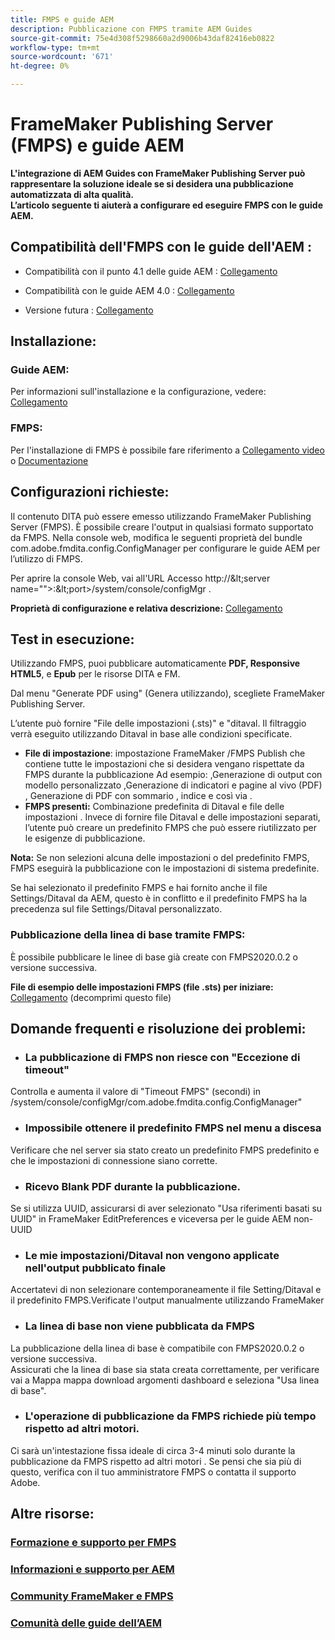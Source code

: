 ```yaml
---
title: FMPS e guide AEM
description: Pubblicazione con FMPS tramite AEM Guides
source-git-commit: 75e4d308f5298660a2d9006b43daf82416eb0822
workflow-type: tm+mt
source-wordcount: '671'
ht-degree: 0%

---
```




# FrameMaker Publishing Server (FMPS) e guide AEM

**L&#39;integrazione di AEM Guides con FrameMaker Publishing Server può rappresentare la soluzione ideale se si desidera una pubblicazione automatizzata di alta qualità.\
L’articolo seguente ti aiuterà a configurare ed eseguire FMPS con le guide AEM.**

## Compatibilità dell&#39;FMPS con le guide dell&#39;AEM :

- Compatibilità con il punto 4.1 delle guide AEM : [Collegamento](https://experienceleague.adobe.com/docs/experience-manager-guides-learn/tutorials/release-info/release-notes/on-prem-release-notes/release-notes-4.1.html?lang=en/#compatibility-matrix)

- Compatibilità con le guide AEM 4.0 : [Collegamento](https://helpx.adobe.com/xml-documentation-for-experience-manager/release-note/release-notes-xml-documentation-solution-4-0.html/#Compatibility%20matrix)

- Versione futura : [Collegamento](https://experienceleague.adobe.com/docs/experience-manager-guides-learn/tutorials/release-info/latest-release-info.html?lang=en)

## Installazione:

### Guide AEM:

Per informazioni sull&#39;installazione e la configurazione, vedere: [Collegamento](https://helpx.adobe.com/content/dam/help/en/xml-documentation-solution/4-1-2/Adobe-Experience-Manager-Guides_Installation-Configuration-Guide_EN.pdf)

### FMPS:

Per l&#39;installazione di FMPS è possibile fare riferimento a [Collegamento video](https://www.youtube.com/watch?v=2deelyM5VA8&amp;t) o [Documentazione](https://help.adobe.com/en_US/framemaker/server/index.html#t=fmps-user-guide%2Finstall_config_fmps.html%23install_config_fmps&amp;rhtocid=_2)

## Configurazioni richieste:

Il contenuto DITA può essere emesso utilizzando FrameMaker Publishing Server (FMPS). È possibile creare l&#39;output in qualsiasi formato supportato da FMPS.
Nella console web, modifica le seguenti proprietà del bundle com.adobe.fmdita.config.ConfigManager per configurare le guide AEM per l’utilizzo di FMPS.

Per aprire la console Web, vai all&#39;URL Accesso http://\&lt;server name=&quot;&quot;>:\&lt;port>/system/console/configMgr .

**Proprietà di configurazione e relativa descrizione:** [Collegamento](https://helpx.adobe.com/content/dam/help/en/xml-documentation-solution/4-1-2/Adobe-Experience-Manager-Guides_Installation-Configuration-Guide_EN.pdf#page=89)

## Test in esecuzione:

Utilizzando FMPS, puoi pubblicare automaticamente **PDF, Responsive HTML5**, e **Epub** per le risorse DITA e FM.

Dal menu &quot;Generate PDF using&quot; (Genera utilizzando), scegliete FrameMaker Publishing Server.

L’utente può fornire &quot;File delle impostazioni (.sts)&quot; e &quot;ditaval. Il filtraggio verrà eseguito utilizzando Ditaval in base alle condizioni specificate.

- **File di impostazione**: impostazione FrameMaker /FMPS Publish che contiene tutte le impostazioni che si desidera vengano rispettate da FMPS durante la pubblicazione Ad esempio: ,Generazione di output con modello personalizzato ,Generazione di indicatori e pagine al vivo (PDF) , Generazione di PDF con sommario , indice e così via .
- **FMPS presenti:** Combinazione predefinita di Ditaval e file delle impostazioni . Invece di fornire file Ditaval e delle impostazioni separati, l’utente può creare un predefinito FMPS che può essere riutilizzato per le esigenze di pubblicazione.

**Nota:**  Se non selezioni alcuna delle impostazioni o del predefinito FMPS, FMPS eseguirà la pubblicazione con le impostazioni di sistema predefinite.

Se hai selezionato il predefinito FMPS e hai fornito anche il file Settings/Ditaval da AEM, questo è in conflitto e il predefinito FMPS ha la precedenza sul file Settings/Ditaval personalizzato.

### Pubblicazione della linea di base tramite FMPS:

È possibile pubblicare le linee di base già create con FMPS2020.0.2 o versione successiva.

**File di esempio delle impostazioni FMPS (file .sts) per iniziare:** [Collegamento](https://acrobat.adobe.com/link/track?uri=urn:aaid:scds:US:ef750752-7a7e-4e51-923e-6b7d9861ed54) (decomprimi questo file)

## Domande frequenti e risoluzione dei problemi:

- ### La pubblicazione di FMPS non riesce con &quot;Eccezione di timeout&quot;

Controlla e aumenta il valore di &quot;Timeout FMPS&quot; (secondi) in /system/console/configMgr/com.adobe.fmdita.config.ConfigManager&quot;

- ### Impossibile ottenere il predefinito FMPS nel menu a discesa

Verificare che nel server sia stato creato un predefinito FMPS predefinito e che le impostazioni di connessione siano corrette.

- ### Ricevo Blank PDF durante la pubblicazione.

Se si utilizza UUID, assicurarsi di aver selezionato &quot;Usa riferimenti basati su UUID&quot; in FrameMaker EditPreferences e viceversa per le guide AEM non-UUID

- ### Le mie impostazioni/Ditaval non vengono applicate nell&#39;output pubblicato finale

Accertatevi di non selezionare contemporaneamente il file Setting/Ditaval e il predefinito FMPS.Verificate l&#39;output manualmente utilizzando FrameMaker

- ### La linea di base non viene pubblicata da FMPS

La pubblicazione della linea di base è compatibile con FMPS2020.0.2 o versione successiva.\
Assicurati che la linea di base sia stata creata correttamente, per verificare vai a Mappa mappa download argomenti dashboard e seleziona &quot;Usa linea di base&quot;.

- ### L&#39;operazione di pubblicazione da FMPS richiede più tempo rispetto ad altri motori.

Ci sarà un&#39;intestazione fissa ideale di circa 3-4 minuti solo durante la pubblicazione da FMPS rispetto ad altri motori . Se pensi che sia più di questo, verifica con il tuo amministratore FMPS o contatta il supporto Adobe.

## Altre risorse:

### [Formazione e supporto per FMPS](https://helpx.adobe.com/support/framemaker-publishing-server.html)

### [Informazioni e supporto per AEM](https://helpx.adobe.com/in/support/xml-documentation-for-experience-manager.html)

### [Community FrameMaker e FMPS](https://community.adobe.com/t5/framemaker/ct-p/ct-framemaker?page=1&amp;sort=latest_replies&amp;lang=all&amp;tabid=all)

### [Comunità delle guide dell’AEM](https://experienceleaguecommunities.adobe.com/t5/experience-manager-guides/ct-p/aem-xml-documentation)
